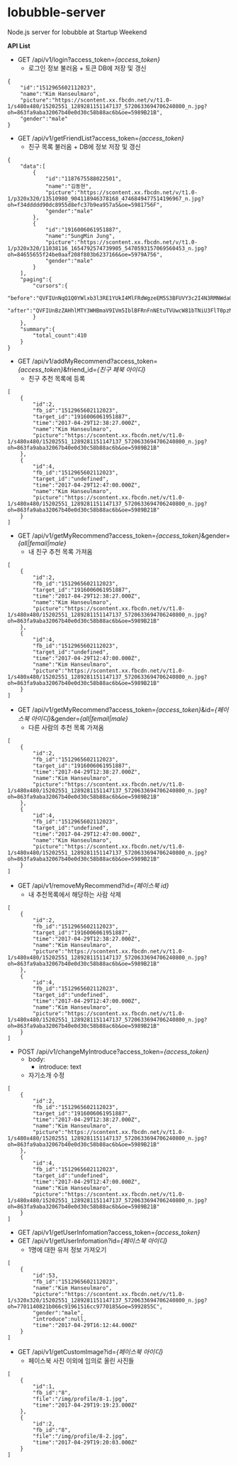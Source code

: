 # lobubble-server
Node.js server for lobubble at Startup Weekend

**API List**

 - GET /api/v1/login?access_token=*{access_token}*
	 - 로그인 정보 불러옴 + 토큰 DB에 저장 및 갱신
```
{
    "id":"1512965602112023",
    "name":"Kim Hanseulmaro",
    "picture":"https://scontent.xx.fbcdn.net/v/t1.0-1/s480x480/15202551_1289281151147137_5720633694706240800_n.jpg?oh=863fa9aba32067b40e0d30c58b88ac6b&oe=5989B21B",
    "gender":"male"
}
```

 - GET /api/v1/getFriendList?access_token=*{access_token}*
	 - 친구 목록 불러옴 + DB에 정보 저장 및 갱신
```
{
    "data":[
        {
            "id":"1187675588022501",
            "name":"김동현",
            "picture":"https://scontent.xx.fbcdn.net/v/t1.0-1/p320x320/13510980_904118946378168_4746849477514196967_n.jpg?oh=f34ddddd90dc8955d8efc37b9ea957a5&oe=5981756F",
            "gender":"male"
        },
        {
            "id":"1916006061951887",
            "name":"SungMin Jung",
            "picture":"https://scontent.xx.fbcdn.net/v/t1.0-1/p320x320/11038116_1654792574739905_5470593157069560453_n.jpg?oh=84655655f24be0aaf208f803b6237166&oe=5979A756",
            "gender":"male"
        }
    ],
    "paging":{
        "cursors":{
            "before":"QVFIUnNqQ1Q0YWlxb3l3RE1YUkI4MlFRdWgzeEM5S3BFUVY3c2I4N3RMNWdaQW5DU0pXSzBoOFYtZAUQ5Ni1HMTFWUE1DNlRMcWFzY05KNV92S08tZAlM0aWNB",
            "after":"QVFIUnBzZAHhlMTY3WHBmaV9IVm5IblBFRnFnNEtuTVUwcW81bTNiU3FlT0pzMVc1dU9FSTdOTks2OE11T0hEQTlneEpyMS1BMW9GR3N5YkJKTUlSbE1oZAVln"
        }
    },
    "summary":{
        "total_count":410
    }
}
```

 - GET /api/v1/addMyRecommend?access_token=*{access_token}*&friend_id=*{친구 페북 아이디}*
	 - 친구 추천 목록에 등록
```
[
    {
        "id":2,
        "fb_id":"1512965602112023",
        "target_id":"1916006061951887",
        "time":"2017-04-29T12:38:27.000Z",
        "name":"Kim Hanseulmaro",
        "picture":"https://scontent.xx.fbcdn.net/v/t1.0-1/s480x480/15202551_1289281151147137_5720633694706240800_n.jpg?oh=863fa9aba32067b40e0d30c58b88ac6b&oe=5989B21B"
    },
    {
        "id":4,
        "fb_id":"1512965602112023",
        "target_id":"undefined",
        "time":"2017-04-29T12:47:00.000Z",
        "name":"Kim Hanseulmaro",
        "picture":"https://scontent.xx.fbcdn.net/v/t1.0-1/s480x480/15202551_1289281151147137_5720633694706240800_n.jpg?oh=863fa9aba32067b40e0d30c58b88ac6b&oe=5989B21B"
    }
]
```

 - GET /api/v1/getMyRecommend?access_token=*{access_token}*&gender=*{all|femail|male}*
	 - 내 친구 추천 목록 가져옴
```
[
    {
        "id":2,
        "fb_id":"1512965602112023",
        "target_id":"1916006061951887",
        "time":"2017-04-29T12:38:27.000Z",
        "name":"Kim Hanseulmaro",
        "picture":"https://scontent.xx.fbcdn.net/v/t1.0-1/s480x480/15202551_1289281151147137_5720633694706240800_n.jpg?oh=863fa9aba32067b40e0d30c58b88ac6b&oe=5989B21B"
    },
    {
        "id":4,
        "fb_id":"1512965602112023",
        "target_id":"undefined",
        "time":"2017-04-29T12:47:00.000Z",
        "name":"Kim Hanseulmaro",
        "picture":"https://scontent.xx.fbcdn.net/v/t1.0-1/s480x480/15202551_1289281151147137_5720633694706240800_n.jpg?oh=863fa9aba32067b40e0d30c58b88ac6b&oe=5989B21B"
    }
]
```


 - GET /api/v1/getMyRecommend?access_token=*{access_token}*&id=*{페이스북 아이디}*&gender=*{all|femail|male}*
	 - 다른 사람의 추천 목록 가져옴
```
[
    {
        "id":2,
        "fb_id":"1512965602112023",
        "target_id":"1916006061951887", 
        "time":"2017-04-29T12:38:27.000Z",
        "name":"Kim Hanseulmaro",
        "picture":"https://scontent.xx.fbcdn.net/v/t1.0-1/s480x480/15202551_1289281151147137_5720633694706240800_n.jpg?oh=863fa9aba32067b40e0d30c58b88ac6b&oe=5989B21B"
    },
    {
        "id":4,
        "fb_id":"1512965602112023",
        "target_id":"undefined",
        "time":"2017-04-29T12:47:00.000Z",
        "name":"Kim Hanseulmaro",
        "picture":"https://scontent.xx.fbcdn.net/v/t1.0-1/s480x480/15202551_1289281151147137_5720633694706240800_n.jpg?oh=863fa9aba32067b40e0d30c58b88ac6b&oe=5989B21B"
    }
]
```

 - GET /api/v1/removeMyRecommend?id=*{페이스북 id}*
	 - 내 추천목록에서 해당하는 사람 삭제
```
[
    {
        "id":2,
        "fb_id":"1512965602112023",
        "target_id":"1916006061951887", 
        "time":"2017-04-29T12:38:27.000Z",
        "name":"Kim Hanseulmaro",
        "picture":"https://scontent.xx.fbcdn.net/v/t1.0-1/s480x480/15202551_1289281151147137_5720633694706240800_n.jpg?oh=863fa9aba32067b40e0d30c58b88ac6b&oe=5989B21B"
    },
    {
        "id":4,
        "fb_id":"1512965602112023",
        "target_id":"undefined",
        "time":"2017-04-29T12:47:00.000Z",
        "name":"Kim Hanseulmaro",
        "picture":"https://scontent.xx.fbcdn.net/v/t1.0-1/s480x480/15202551_1289281151147137_5720633694706240800_n.jpg?oh=863fa9aba32067b40e0d30c58b88ac6b&oe=5989B21B"
    }
]
```


 - POST /api/v1/changeMyIntroduce?access_token=*{access_token}*
	 - body:
		- introduce: text
	 - 자기소개 수정
```
[
    {
        "id":2,
        "fb_id":"1512965602112023",
        "target_id":"1916006061951887", 
        "time":"2017-04-29T12:38:27.000Z",
        "name":"Kim Hanseulmaro",
        "picture":"https://scontent.xx.fbcdn.net/v/t1.0-1/s480x480/15202551_1289281151147137_5720633694706240800_n.jpg?oh=863fa9aba32067b40e0d30c58b88ac6b&oe=5989B21B"
    },
    {
        "id":4,
        "fb_id":"1512965602112023",
        "target_id":"undefined",
        "time":"2017-04-29T12:47:00.000Z",
        "name":"Kim Hanseulmaro",
        "picture":"https://scontent.xx.fbcdn.net/v/t1.0-1/s480x480/15202551_1289281151147137_5720633694706240800_n.jpg?oh=863fa9aba32067b40e0d30c58b88ac6b&oe=5989B21B"
    }
]
```


 - GET /api/v1/getUserInfomation?access_token=*{access_token}*
 - GET /api/v1/getUserInfomation?id=*{페이스북 아이디}*
	 - 1명에 대한 유저 정보 가져오기
```
[
    {
        "id":53,
        "fb_id":"1512965602112023",
        "name":"Kim Hanseulmaro",
        "picture":"https://scontent.xx.fbcdn.net/v/t1.0-1/s320x320/15202551_1289281151147137_5720633694706240800_n.jpg?oh=7701140821b066c91961516cc9770185&oe=5992855C",
        "gender":"male",
        "introduce":null,
        "time":"2017-04-29T16:12:44.000Z"
    }
]
```

 - GET /api/v1/getCustomImage?id=*{페이스북 아이디}*
	 - 페이스북 사진 이외에 임의로 올린 사진들
```
[
    {
        "id":1,
        "fb_id":"8",
        "file":"/img/profile/8-1.jpg",
        "time":"2017-04-29T19:19:23.000Z"
    },
    {
        "id":2,
        "fb_id":"8",
        "file":"/img/profile/8-2.jpg",
        "time":"2017-04-29T19:20:03.000Z"
    }
]
```
